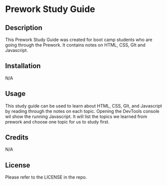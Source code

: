 # Prework Study Guide

## Description

This Prework Study Guide was created for boot camp students who are going through the Prework. It contains notes on HTML, CSS, GIt and Javascript.


## Installation

N/A

## Usage

This study guide can be used to learn about HTML, CSS, GIt, and Javascript by reading through the notes on each topic. Opening the DevTools console wil show the running Javascript. It will list the topics we learned from prework and choose one topic for us to study first.

## Credits

N/A

## License

Please refer to the LICENSE in the repo.

